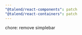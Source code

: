 ```yaml
---
"@talend/react-components": patch
"@talend/react-containers": patch
---
```


chore: remove simplebar

